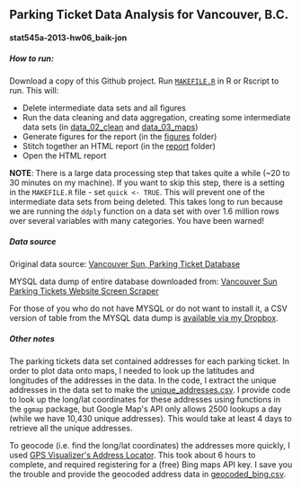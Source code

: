 ## Parking Ticket Data Analysis for Vancouver, B.C.

#### stat545a-2013-hw06_baik-jon


##### How to run:

Download a copy of this Github project.
Run [`MAKEFILE.R`](MAKEFILE.R) in R or Rscript to run. This will:
 * Delete intermediate data sets and all figures
 * Run the data cleaning and data aggregation, creating some intermediate data sets (in [data_02_clean](data_02_clean/) and [data_03_maps](data_03_maps))
 * Generate figures for the report (in the [figures](figures/) folder)
 * Stitch together an HTML report (in the [report](report/) folder)
 * Open the HTML report

**NOTE**: There is a large data processing step that takes quite a while (~20 to 30 minutes on my machine). 
If you want to skip this step, there is a setting in the `MAKEFILE.R` file - set `quick <- TRUE`. 
This will prevent one of the intermediate data sets from being deleted. This takes long to run because we 
are running the `ddply` function on a data set with over 1.6 million rows over several variables with many categories. You have been warned!

##### Data source

Original data source: [Vancouver Sun, Parking Ticket Database](http://www.vancouversun.com/parking/basic-search.html)

MYSQL data dump of entire database downloaded from: [Vancouver Sun Parking Tickets Website Screen Scraper](http://www.davidgrant.ca/vancouver_sun_parking_tickets_website_screen_scraper)

For those of you who do not have MYSQL or do not want to install it, a CSV version of table from the MYSQL data dump is [available via my Dropbox](https://dl.dropboxusercontent.com/u/14072013/stat545a-hw06_largeFiles/parkingtickets.csv).

##### Other notes

The parking tickets data set contained addresses for each parking ticket. In order to plot data onto maps,
I needed to look up the latitudes and longitudes of the addresses in the data. In the code, I extract the
unique addresses in the data set to make the [unique_addresses.csv](data_03_maps/unique_addresses.csv).
I provide code to look up the long/lat coordinates for these addresses using functions in the `ggmap` package,
but Google Map's API only allows 2500 lookups a day (while we have 10,430 unique addresses). This would take at 
least 4 days to retrieve all the unique addresses.

To geocode (i.e. find the long/lat coordinates) the addresses more quickly, I used 
[GPS Visualizer's Address Locator](http://www.gpsvisualizer.com/geocoder/).
This took about 6 hours to complete, and required registering for a (free) Bing maps API key.
I save you the trouble and provide the geocoded address data in [geocoded_bing.csv](data_03_maps/geocoded_bing.csv).
